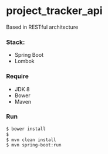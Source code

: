 # project_tracker_api
Based in RESTful architecture

### Stack:
- Spring Boot
- Lombok

### Require
- JDK 8
- Bower
- Maven

### Run
```sh
$ bower install
$
$ mvn clean install
$ mvn spring-boot:run
```
